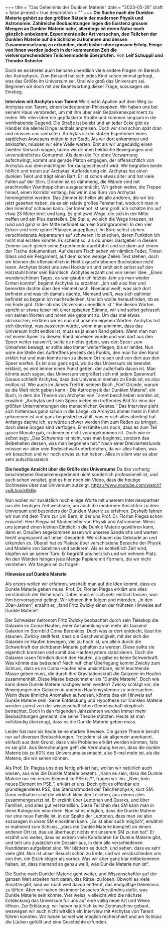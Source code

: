 +++
title = "Das Geheimnis der Dunklen Materie"
date = "2023-05-28"
draft = false
pinned = true
description = ""
+++
**Die Suche nach der Dunklen Materie gehört zu den größten Rätseln der modernen Physik und Astronomie. Zahlreiche Beobachtungen legen die Existenz grosser Mengen an Dunkler Materie nahe, allerdings ist deren Natur noch gänzlich unbekannt. Experimente aller Art versuchen, den Teilchen der Dunklen Materie auf die Schliche zu kommen und dessen Zusammensetzung zu erkunden, doch bisher ohne grossen Erfolg. Einige von Ihnen werden jedoch in der kommenden Zeit die vielversprechendsten Teilchenmodelle überprüfen.**
Von **Leif Schuppli und Theodor Scherler**



Doch es existieren auch beinahe unendlich viele andere Fragen im Bereich der Astrophysik. Zum Beispiel hat sich jedes Kind schon einmal gefragt, was das Größte im Universum sei. Und wie groß das Universum sei. Beginnen wir doch mit der Beantwortung dieser Frage, sozusagen als Einstieg.

**Interview mit Archytas von Tarent**
Wir sind in Apulien auf dem Weg zu Archytas von Tarent, einem bedeutenden Philosophen. Wir haben uns bei seinem Haus verabredet, um mit ihm über sein Gedankenexperiment zu reden. Wir eilen über die gepflasterte Straße und kommen langsam in die wohlhabende Gegend. Die Straße ist belebt und an jeder Ecke gibt es Händler die allerlei Dinge lauthals anpreisen. Doch wir sind schon spät dran und müssen uns ranhalten. Archytas ist ein stolzer Eigentümer eines stattlichen Anwesens mitten in der Stadt. Als wir dort ankommen und anklopfen, müssen wir eine Weile warten. Erst als wir ungeduldig einen zweiten Versuch wagen, hören wir drinnen hektische Bewegungen und unverständliches Gemurmel. Als dann die Tür ohne Vorwarnung aufschwingt, kommt uns gerade Platon entgegen, der offensichtlich von Archytas aus dem mächtigen Tor rausgescheucht wird. Wir begrüßen beide höflich und treten auf Archytas‘ Aufforderung ein. Archytas hat einen dunklen Teint und trägt einen Bart. Er ist schon etwas älter und hat viele Falten auf der Stirn. Drinnen ist es dämmerig, die Wände sind mit prachtvollen Wandteppichen ausgeschmückt. Wir gehen weiter, die Treppe hinauf, einen Korridor entlang, bis wir in das Büro von Archytas hereingeleitet werden. Das Zimmer ist heller als alle anderen, die wir bis jetzt gesehen haben, da es ein relativ großes Fenster hat, wodurch man in den Innenhof schauen kann. Der Innenhof ist sehr groß, ich schätze ihn auf etwa 25 Meter breit und lang. Es gibt zwei Wege, die sich in der Mitte treffen und ein Plus darstellen. Die Stelle, wo sich die Wege kreuzen, ist rund und ganz in der Mitte befindet sich ein Springbrunnen. In den vier Ecken sind viele grüne Pflanzen angepflanzt. Im Büro selbst stehen verschiedenste Apparaturen auf schweren Holztischen, deren Funktion ich nicht mal erraten könnte. Es scheint so, als ob unser Gastgeber in diesem Zimmer auch gleich seine Experimente durchführt und sie dann auf einem der Tische dokumentiert. Auf diesem Tisch sehen wir nämlich Feder, Tinten Glass und ein Pergament, auf dem schon wenige Zeilen Text stehen, doch wir können die offensichtlich in Hektik geschriebenen Buchstaben nicht lesen. Archytas bietet uns zwei Hocker an und setzt sich selbst auf den Holzstuhl hinter sein Bürotisch. 
Archytas erzählt uns von seiner Idee. „Eines wunderschönen Tages, es war glaube ich letztes Jahr als man wieder Ernten konnte“, beginnt Archytas zu erzählen. „Ich saß also hier und bemerkte dachte über den Himmel nach. Niemand weiß, was sich dort befindet und was ich damals dachte, Niemand weiß, was sich dahinter befindet so begann ich nachzudenken. Und ich wollte herausfinden, ob es ein Ende gibt. Oder ob das Universum unendlich ist.“ Bei diesen Worten spricht er etwas leiser mit einer epischen Stimme, wir sind sofort gefesselt von seinen Worten und hören wie gebannt zu.
Um das mal etwas abzukürzen, erklären wir es nun mit unseren eigenen Worten: Archytas hat sich überlegt, was passieren würde, wenn man annimmt, dass das Universum nicht endlos ist, muss es ja einen Rand geben. Wenn man nun mit einem Speer zu diesem Rand hinreisen würde und von dort aus den Speer weiter rauswirft, sollte es nichts geben, was den Speer zum Umkehren bewegt, er sollte also immer weiterfliegen, bis er landet. Nun wäre die Stelle des Auftreffens jenseits des Punkts, den man für den Rand erklärt hat und man könnte nun zu diesem Ort reisen und von dort aus den Speer werfen. Es ist also ganz egal, wo du das Universum als beendet erklärst, es wird immer einen Punkt geben, der außerhalb davon ist. Man könnte auch sagen, das Universum vergrößert sich mit jedem Speerwurf. Daraus schließt Archytas, dass das Universum niemals zu Ende ist, es also endlos ist.
Wie auch im James Trefil in seinem Buch „Fünf Gründe, warum es die Welt nicht geben kann - Die Astrophysik der Dunklen Materie“, ein Buch, in dem die Theorie von Archytas von Tarent beschrieben worden ist, erwähnt: „Archytas und sein Speer bieten ein treffendes Bild für eine der größten Unternehmungen des menschlichen Geistes.“ Das Interview zieht sich hintenraus ganz schön in die Länge, da Archytas immer mehr in Fahrt gekommen ist und ganz begeistert erzählt, was er sich alles überlegt hat. Anfangs dachte ich, es würde schwer werden ihm zum Reden zu bringen, doch diese Sorgen sind verflogen. Er erzählte uns noch, dass es zum Teil ganze Monate gab, in denen er nicht vorangekommen ist. Doch wie er selbst sagt: „Das Schwerste ist nicht, was man beginnst, sondern das Beibehalten dessen, was man begonnen hat.“ Nach einer Dreiviertelstunde müssen wir aber sein Redeschwall unterbrechen, da wir alles haben, was wir brauchen und wir noch etwas zu tun haben. Alles in allem war es aber sehr aufschlussreich.

**Die heutige Ansicht über die Größe des Universums**
Da das vorherig beschriebene Gedankenexperiment nicht sonderlich professionell ist, und auch schon veraltet, gibt es hier noch ein Video, dass die heutige Sichtweise über das Universum aufzeigt.
https://www.youtube.com/watch?v=BJroxik9kBg

Nun wollen wir zusätzlich noch einige Worte mit unserem Interviewpartner aus der heutigen Zeit wechseln, um auch die modernen Ansichten zu dem Universum und besonders der Dunklen Materie zu erfahren. Deshalb fahren wir nun mit dem Tram zur Uni Bern, in der uns Prof. Dr. Florian Piegsa schon erwartet. Herr Piegsa ist Studienleiter von Physik und Astronomie. Wenn uns jemand einen kleinen Einblick in die Dunkle Materie gewähren kann, dann er. Draußen angekommen essen wir unseres Sandwichs und warten leicht angespannt auf unser Gespräch. Wir schauen das Gebäude an und erkunden es. Überall hat es Plakate über verschiedene Bereiche der Physik und Modelle von Satelliten und anderem. Als es schließlich Zeit wird, klopfen wir an seiner Türe. Er begrüßt uns herzlich und wir nehmen Platz. An den Wänden hängen jede Menge Papiere mit Formeln, die wir nicht verstehen. Wir fangen an zu fragen.

**Hinweise auf Dunkle Materie**

Als erstes wollen wir erfahren, weshalb man auf die Idee kommt, dass es Dunkle Materie geben muss. Prof. Dr. Florian Piegsa erklärt uns alles verständlich der Reihe nach. Dabei muss er sich sehr einfach fassen, was ihm hervorragend gelingt. Wir können ihm folgen und mitreden. „In den 30er-Jahren“, erzählt er, „fand Fritz Zwicky einen der frühsten Hinweise auf Dunkle Materie“.

Der Schweizer Astronom Fritz Zwicky beobachtet durch sein Teleskop die Galaxien im Coma-Haufen, einer Ansammlung von mehr als tausend Galaxien im Sternbild Coma Berenices. Doch was er dort entdeckt, lässt ihn staunen.
Zwicky stellt fest, dass die Geschwindigkeit, mit der sich die Galaxien im Haufen bewegen, viel zu hoch ist, um allein durch die Schwerkraft der sichtbaren Materie gehalten zu werden. Diese sollte sie eigentlich bremsen und somit das Haufensystem stabilisieren. Doch die Galaxien rasen förmlich durch den Haufen, als gäbe es keine Schwerkraft.
Was könnte das bedeuten? Nach reiflicher Überlegung kommt Zwicky zum Schluss, dass es im Coma-Haufen eine unsichtbare, nicht leuchtende Masse geben muss, die durch ihre Gravitationskraft die Galaxien im Haufen zusammenhält. Diese Masse bezeichnet er als "Dunkle Materie".
Doch wie kann diese Dunkle Materie nachgewiesen werden? Zwicky schlägt vor, die Bewegungen der Galaxien in anderen Haufensystemen zu untersuchen. Wenn diese ähnliche Anomalien aufweisen, könnte das ein Hinweis auf Dunkle Materie sein.
Seine Entdeckung und Hypothese zur Dunklen Materie wurden zuerst von der wissenschaftlichen Gemeinschaft skeptisch betrachtet. Doch in den folgenden Jahrzehnten wurden immer mehr Beobachtungen gemacht, die seine Theorie stützten. Heute ist man vollständig überzeugt, dass es die Dunkle Materie geben muss.

Leider hat man bis heute keine starken Beweise. Die ganze Theorie beruht nur auf diversen Beobachtungen. Trotzdem ist sie allgemein anerkannt, einfach aus dem Grund, dass viele Probleme erklärt werden könnten, falls es sie gibt.
Aus Berechnungen geht die Vermutung hervor, dass die dunkle Materie bis zu 80% des Universums ausmacht, also 5-mal mehr ist, als die Materie, die wir sehen können.

Als Prof. Dr. Piegsa uns dies fertig erklärt hat, wollen wir natürlich auch wissen, aus was die Dunkle Materie besteht. „Kann es sein, dass die Dunkle Materie nur ein neues Element im PSE ist?“, fragen wir ihn. „Nein, kein neues Element im PSE.“, erklärt er uns. Doch gibt es offenbar ein grundlegenderes PSE, das Standartmodell der Teilchenphysik, kurz SM. Darin enthalten sind die wirklich kleinsten Teilchen, aus denen alles zusammengesetzt ist. Er erzählt über Leptonen und Quarks, und über Familien, und alles gut verständlich. Diese Teilchen des SM kann man in diese Kategorien einordnen. Nun ist es möglich, dass die Dunkle Materie nur eine neue Familie ist, in der Spalte der Leptonen, dass man sie also sozusagen in unser SM einordnen kann. „Es ist aber auch möglich“, erwähnt er mahnend zum Schluss, „dass die Dunkle Materie komplett an einem anderen Ort ist, das sie überhaupt nichts mit unserem SM zu tun hat“.
Er erzählt uns weiter, dass es extrem viele Kandidaten für Dunkle Materie gibt, und teilt uns zusätzlich ein Dossier aus, in dem alle verschiedenen Kandidaten aufgelistet sind. Wir blättern es durch, und sehen, dass es sehr viele gibt. Nun ist unser Besuch schon zu Ende, und wir verabschieden uns von ihm, ein Stück klüger als vorher. Was wir aber ganz klar mitbekommen haben, ist, dass niemand so genau weiß, was Dunkle Materie nun ist“.

Die Suche nach Dunkler Materie geht weiter, und Wissenschaftler auf der ganzen Welt arbeiten hart daran, das Rätsel zu lösen. Obwohl es viele Ansätze gibt, sind wir noch weit davon entfernt, das endgültige Geheimnis zu lüften. Aber wir haben ein immer besseres Verständnis dafür, was Dunkle Materie sein könnte. Wer weiss, vielleicht wird die nächste Entdeckung das Universum für uns auf eine völlig neue Art und Weise öffnen.
Zur Erklärung, wir haben natürlich keine Zeitmaschine gebaut, weswegen wir auch nicht wirklich ein Interview mit Archytas von Tarent führen konnten. Wir haben so viel wie möglich recherchiert und am Schluss die Lücken gefüllt und eine Geschichte erfunden.